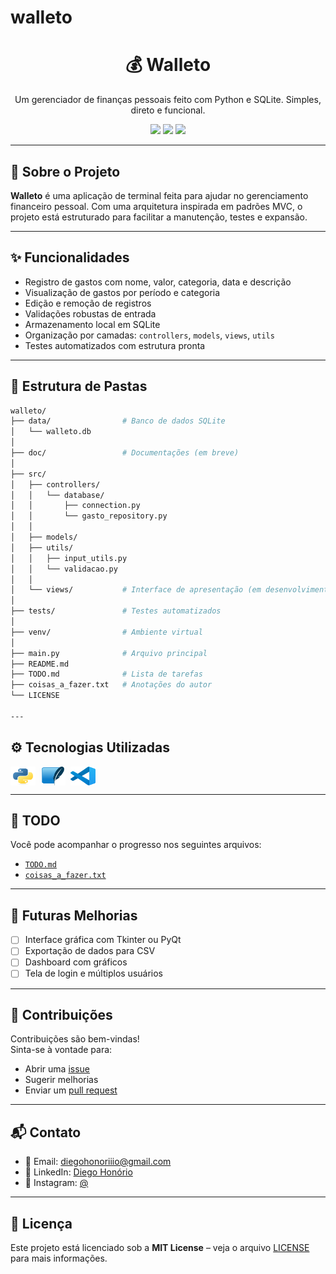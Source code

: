 # walleto

<h1 align="center">💰 Walleto</h1>
<p align="center">
</p>

<p align="center">
  Um gerenciador de finanças pessoais feito com Python e SQLite. Simples, direto e funcional.
</p>

<p align="center">
  <img src="https://img.shields.io/badge/Status-Em desenvolvimento-yellow?style=flat-square"/>
  <img src="https://img.shields.io/github/languages/top/honoriio/walleto?style=flat-square"/>
  <img src="https://img.shields.io/github/last-commit/honoriio/walleto?style=flat-square"/>
</p>

---
## 🧠 Sobre o Projeto

**Walleto** é uma aplicação de terminal feita para ajudar no gerenciamento financeiro pessoal. Com uma arquitetura inspirada em padrões MVC, o projeto está estruturado para facilitar a manutenção, testes e expansão.

---

## ✨ Funcionalidades

- Registro de gastos com nome, valor, categoria, data e descrição
- Visualização de gastos por período e categoria
- Edição e remoção de registros
- Validações robustas de entrada
- Armazenamento local em SQLite
- Organização por camadas: `controllers`, `models`, `views`, `utils`
- Testes automatizados com estrutura pronta

---

## 🧱 Estrutura de Pastas

```bash
walleto/
├── data/                # Banco de dados SQLite
│   └── walleto.db
│
├── doc/                 # Documentações (em breve)
│
├── src/
│   ├── controllers/
│   │   └── database/
│   │       ├── connection.py
│   │       └── gasto_repository.py
│   │
│   ├── models/
│   ├── utils/
│   │   ├── input_utils.py
│   │   └── validacao.py
│   │
│   └── views/           # Interface de apresentação (em desenvolvimento)
│
├── tests/               # Testes automatizados
│
├── venv/                # Ambiente virtual
│
├── main.py              # Arquivo principal
├── README.md
├── TODO.md              # Lista de tarefas
├── coisas_a_fazer.txt   # Anotações do autor
└── LICENSE

---
```
## ⚙️ Tecnologias Utilizadas
<p align="left"> <img align="center" alt="Python" height="30" width="40" src="https://raw.githubusercontent.com/devicons/devicon/master/icons/python/python-original.svg">&nbsp; <img align="center" alt="SQLite" height="30" width="40" src="https://raw.githubusercontent.com/devicons/devicon/master/icons/sqlite/sqlite-original.svg">&nbsp; <img align="center" alt="VSCode" height="30" width="40" src="https://raw.githubusercontent.com/devicons/devicon/master/icons/vscode/vscode-original.svg"> </p>

---
## 📌 TODO
Você pode acompanhar o progresso nos seguintes arquivos:

- [`TODO.md`](TODO.md)
- [`coisas_a_fazer.txt`](coisas_a_fazer.txt)

---

## 🧠 Futuras Melhorias

- [ ] Interface gráfica com Tkinter ou PyQt  
- [ ] Exportação de dados para CSV  
- [ ] Dashboard com gráficos  
- [ ] Tela de login e múltiplos usuários

---

## 🤝 Contribuições

Contribuições são bem-vindas!  
Sinta-se à vontade para:

- Abrir uma [issue](https://github.com/honoriio/walleto/issues)
- Sugerir melhorias
- Enviar um [pull request](https://github.com/honoriio/walleto/pulls)

---

## 📬 Contato

- 📧 Email: [diegohonoriiio@gmail.com](mailto:diegohonoriiio@gmail.com)  
- 💼 LinkedIn: [Diego Honório](https://www.linkedin.com/in/diego-hon%C3%B3rio-0102581a3/)  
- 📸 Instagram: [@](https://www.instagram.com/seuuser)

---

## 📄 Licença

Este projeto está licenciado sob a **MIT License** – veja o arquivo [LICENSE](LICENSE) para mais informações.

